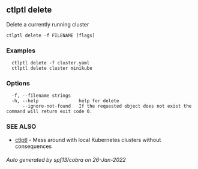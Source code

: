 ## ctlptl delete

Delete a currently running cluster

```
ctlptl delete -f FILENAME [flags]
```

### Examples

```
  ctlptl delete -f cluster.yaml
  ctlptl delete cluster minikube
```

### Options

```
  -f, --filename strings   
  -h, --help               help for delete
      --ignore-not-found   If the requested object does not exist the command will return exit code 0.
```

### SEE ALSO

* [ctlptl](ctlptl.md)	 - Mess around with local Kubernetes clusters without consequences

###### Auto generated by spf13/cobra on 26-Jan-2022
